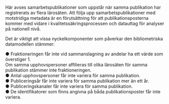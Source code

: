 Här avses samarbetspublikationer som uppstår när samma publikation har registrerats av flera lärosäten. Att följa upp samarbetspublikationer med motstridiga metadata är en förutsättning för att publikationsposterna kommer med vidare i kvalitetssäkringsprocessen och datauttag för analyser på nationell nivå.

Det är viktigt att vissa nyckelkomponenter som påverkar den bibliometriska datamodellen stämmer:

●	Fraktioneringen får inte vid sammanslagning av andelar ha ett värde som överstiger 1.  
Om samma upphovspersoner affilieras till olika lärosäten för samma publikation stämmer inte fraktioneringen.   
●	Antal upphovspersoner får inte variera för samma publikation.  
●	Publiceringsår får inte variera för samma publikation mer än ett år.  
●	Publiceringskanaler får inte variera för samma publikation.  
●	De identifikatorer som finns angivna på båda publikationsposter får inte variera.




